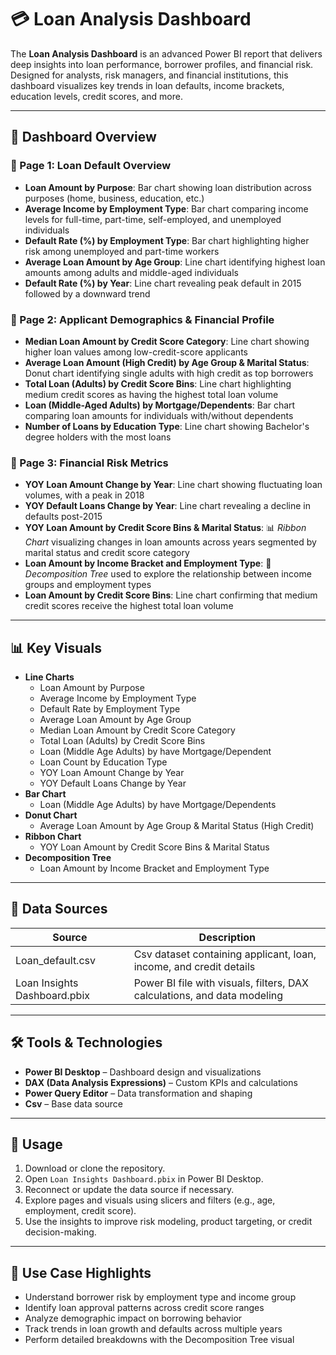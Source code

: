 # 💳 Loan Analysis Dashboard

The **Loan Analysis Dashboard** is an advanced Power BI report that delivers deep insights into loan performance, borrower profiles, and financial risk. Designed for analysts, risk managers, and financial institutions, this dashboard visualizes key trends in loan defaults, income brackets, education levels, credit scores, and more.

---

## 🧩 Dashboard Overview

### 🔹 Page 1: Loan Default Overview
- **Loan Amount by Purpose**: Bar chart showing loan distribution across purposes (home, business, education, etc.)
- **Average Income by Employment Type**: Bar chart comparing income levels for full-time, part-time, self-employed, and unemployed individuals
- **Default Rate (%) by Employment Type**: Bar chart highlighting higher risk among unemployed and part-time workers
- **Average Loan Amount by Age Group**: Line chart identifying highest loan amounts among adults and middle-aged individuals
- **Default Rate (%) by Year**: Line chart revealing peak default in 2015 followed by a downward trend

### 🔹 Page 2: Applicant Demographics & Financial Profile
- **Median Loan Amount by Credit Score Category**: Line chart showing higher loan values among low-credit-score applicants
- **Average Loan Amount (High Credit) by Age Group & Marital Status**: Donut chart identifying single adults with high credit as top borrowers
- **Total Loan (Adults) by Credit Score Bins**: Line chart highlighting medium credit scores as having the highest total loan volume
- **Loan (Middle-Aged Adults) by Mortgage/Dependents**: Bar chart comparing loan amounts for individuals with/without dependents
- **Number of Loans by Education Type**: Line chart showing Bachelor's degree holders with the most loans

### 🔹 Page 3: Financial Risk Metrics
- **YOY Loan Amount Change by Year**: Line chart showing fluctuating loan volumes, with a peak in 2018
- **YOY Default Loans Change by Year**: Line chart revealing a decline in defaults post-2015
- **YOY Loan Amount by Credit Score Bins & Marital Status**: 📊 *Ribbon Chart* visualizing changes in loan amounts across years segmented by marital status and credit score category
- **Loan Amount by Income Bracket and Employment Type**: 🧩 *Decomposition Tree* used to explore the relationship between income groups and employment types
- **Loan Amount by Credit Score Bins**: Line chart confirming that medium credit scores receive the highest total loan volume

---

## 📊 Key Visuals

- **Line Charts**
  - Loan Amount by Purpose
  - Average Income by Employment Type
  - Default Rate by Employment Type
  - Average Loan Amount by Age Group
  - Median Loan Amount by Credit Score Category
  - Total Loan (Adults) by Credit Score Bins
  - Loan (Middle Age Adults) by have Mortgage/Dependent
  - Loan Count by Education Type
  - YOY Loan Amount Change by Year
  - YOY Default Loans Change by Year
- **Bar Chart**
  - Loan (Middle Age Adults) by have Mortgage/Dependents
- **Donut Chart**
  - Average Loan Amount by Age Group & Marital Status (High Credit)
- **Ribbon Chart**
  - YOY Loan Amount by Credit Score Bins & Marital Status
- **Decomposition Tree**
  - Loan Amount by Income Bracket and Employment Type

---

## 📂 Data Sources

| Source                          | Description                                                              |
|---------------------------------|--------------------------------------------------------------------------|
| Loan_default.csv                | Csv dataset containing applicant, loan, income, and credit details       |
| Loan Insights Dashboard.pbix    | Power BI file with visuals, filters, DAX calculations, and data modeling |

---

## 🛠️ Tools & Technologies

- **Power BI Desktop** – Dashboard design and visualizations
- **DAX (Data Analysis Expressions)** – Custom KPIs and calculations
- **Power Query Editor** – Data transformation and shaping
- **Csv** – Base data source

---

## 🚀 Usage

1. Download or clone the repository.
2. Open `Loan Insights Dashboard.pbix` in Power BI Desktop.
3. Reconnect or update the data source if necessary.
4. Explore pages and visuals using slicers and filters (e.g., age, employment, credit score).
5. Use the insights to improve risk modeling, product targeting, or credit decision-making.

---

## 📌 Use Case Highlights

- Understand borrower risk by employment type and income group
- Identify loan approval patterns across credit score ranges
- Analyze demographic impact on borrowing behavior
- Track trends in loan growth and defaults across multiple years
- Perform detailed breakdowns with the Decomposition Tree visual
